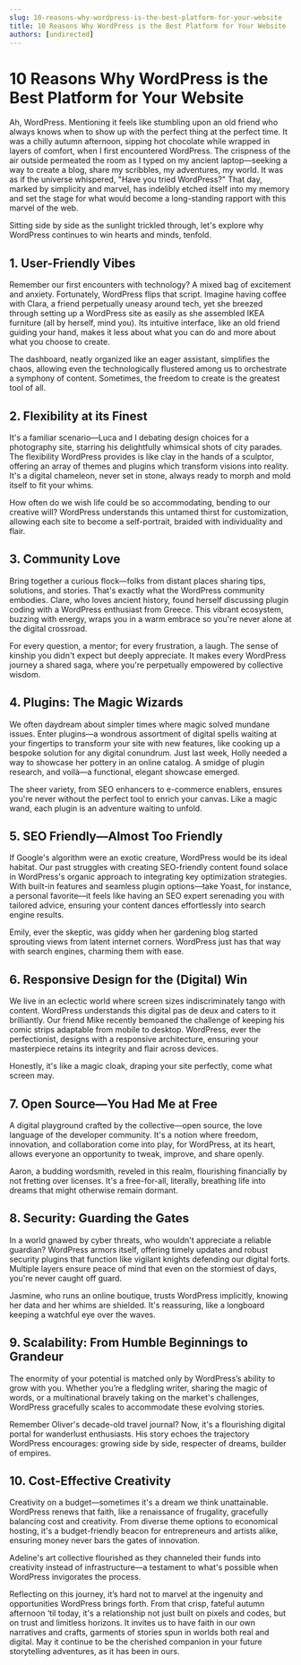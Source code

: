 ```yaml
---
slug: 10-reasons-why-wordpress-is-the-best-platform-for-your-website
title: 10 Reasons Why WordPress is the Best Platform for Your Website
authors: [undirected]
---
```



# 10 Reasons Why WordPress is the Best Platform for Your Website

Ah, WordPress. Mentioning it feels like stumbling upon an old friend who always knows when to show up with the perfect thing at the perfect time. It was a chilly autumn afternoon, sipping hot chocolate while wrapped in layers of comfort, when I first encountered WordPress. The crispness of the air outside permeated the room as I typed on my ancient laptop—seeking a way to create a blog, share my scribbles, my adventures, my world. It was as if the universe whispered, "Have you tried WordPress?" That day, marked by simplicity and marvel, has indelibly etched itself into my memory and set the stage for what would become a long-standing rapport with this marvel of the web.

Sitting side by side as the sunlight trickled through, let's explore why WordPress continues to win hearts and minds, tenfold.

## 1. User-Friendly Vibes

Remember our first encounters with technology? A mixed bag of excitement and anxiety. Fortunately, WordPress flips that script. Imagine having coffee with Clara, a friend perpetually uneasy around tech, yet she breezed through setting up a WordPress site as easily as she assembled IKEA furniture (all by herself, mind you). Its intuitive interface, like an old friend guiding your hand, makes it less about what you can do and more about what you choose to create.

The dashboard, neatly organized like an eager assistant, simplifies the chaos, allowing even the technologically flustered among us to orchestrate a symphony of content. Sometimes, the freedom to create is the greatest tool of all.

## 2. Flexibility at its Finest

It's a familiar scenario—Luca and I debating design choices for a photography site, starring his delightfully whimsical shots of city parades. The flexibility WordPress provides is like clay in the hands of a sculptor, offering an array of themes and plugins which transform visions into reality. It's a digital chameleon, never set in stone, always ready to morph and mold itself to fit your whims.

How often do we wish life could be so accommodating, bending to our creative will? WordPress understands this untamed thirst for customization, allowing each site to become a self-portrait, braided with individuality and flair.

## 3. Community Love

Bring together a curious flock—folks from distant places sharing tips, solutions, and stories. That's exactly what the WordPress community embodies. Clare, who loves ancient history, found herself discussing plugin coding with a WordPress enthusiast from Greece. This vibrant ecosystem, buzzing with energy, wraps you in a warm embrace so you're never alone at the digital crossroad.

For every question, a mentor; for every frustration, a laugh. The sense of kinship you didn't expect but deeply appreciate. It makes every WordPress journey a shared saga, where you're perpetually empowered by collective wisdom.

## 4. Plugins: The Magic Wizards

We often daydream about simpler times where magic solved mundane issues. Enter plugins—a wondrous assortment of digital spells waiting at your fingertips to transform your site with new features, like cooking up a bespoke solution for any digital conundrum. Just last week, Holly needed a way to showcase her pottery in an online catalog. A smidge of plugin research, and voilà—a functional, elegant showcase emerged. 

The sheer variety, from SEO enhancers to e-commerce enablers, ensures you're never without the perfect tool to enrich your canvas. Like a magic wand, each plugin is an adventure waiting to unfold.

## 5. SEO Friendly—Almost Too Friendly

If Google's algorithm were an exotic creature, WordPress would be its ideal habitat. Our past struggles with creating SEO-friendly content found solace in WordPress's organic approach to integrating key optimization strategies. With built-in features and seamless plugin options—take Yoast, for instance, a personal favorite—it feels like having an SEO expert serenading you with tailored advice, ensuring your content dances effortlessly into search engine results.

Emily, ever the skeptic, was giddy when her gardening blog started sprouting views from latent internet corners. WordPress just has that way with search engines, charming them with ease.

## 6. Responsive Design for the (Digital) Win

We live in an eclectic world where screen sizes indiscriminately tango with content. WordPress understands this digital pas de deux and caters to it brilliantly. Our friend Mike recently bemoaned the challenge of keeping his comic strips adaptable from mobile to desktop. WordPress, ever the perfectionist, designs with a responsive architecture, ensuring your masterpiece retains its integrity and flair across devices.

Honestly, it's like a magic cloak, draping your site perfectly, come what screen may.

## 7. Open Source—You Had Me at Free

A digital playground crafted by the collective—open source, the love language of the developer community. It's a notion where freedom, innovation, and collaboration come into play, for WordPress, at its heart, allows everyone an opportunity to tweak, improve, and share openly.

Aaron, a budding wordsmith, reveled in this realm, flourishing financially by not fretting over licenses. It's a free-for-all, literally, breathing life into dreams that might otherwise remain dormant.

## 8. Security: Guarding the Gates

In a world gnawed by cyber threats, who wouldn't appreciate a reliable guardian? WordPress armors itself, offering timely updates and robust security plugins that function like vigilant knights defending our digital forts. Multiple layers ensure peace of mind that even on the stormiest of days, you're never caught off guard.

Jasmine, who runs an online boutique, trusts WordPress implicitly, knowing her data and her whims are shielded. It's reassuring, like a longboard keeping a watchful eye over the waves.

## 9. Scalability: From Humble Beginnings to Grandeur

The enormity of your potential is matched only by WordPress’s ability to grow with you. Whether you’re a fledgling writer, sharing the magic of words, or a multinational bravely taking on the market's challenges, WordPress gracefully scales to accommodate these evolving stories.

Remember Oliver's decade-old travel journal? Now, it's a flourishing digital portal for wanderlust enthusiasts. His story echoes the trajectory WordPress encourages: growing side by side, respecter of dreams, builder of empires.

## 10. Cost-Effective Creativity

Creativity on a budget—sometimes it's a dream we think unattainable. WordPress renews that faith, like a renaissance of frugality, gracefully balancing cost and creativity. From diverse theme options to economical hosting, it's a budget-friendly beacon for entrepreneurs and artists alike, ensuring money never bars the gates of innovation.

Adeline's art collective flourished as they channeled their funds into creativity instead of infrastructure—a testament to what's possible when WordPress invigorates the process.

Reflecting on this journey, it’s hard not to marvel at the ingenuity and opportunities WordPress brings forth. From that crisp, fateful autumn afternoon ‘til today, it's a relationship not just built on pixels and codes, but on trust and limitless horizons. It invites us to have faith in our own narratives and crafts, garments of stories spun in worlds both real and digital. May it continue to be the cherished companion in your future storytelling adventures, as it has been in ours.